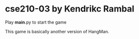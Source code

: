# cse210-03 by Kendrikc Rambal
Play __main__.py to start the game

This game is basically another version of HangMan.